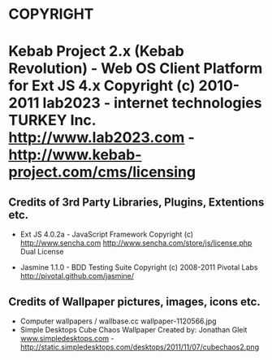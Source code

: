 COPYRIGHT
================================================================================
Kebab Project 2.x (Kebab Revolution) - Web OS Client Platform for Ext JS 4.x
    Copyright (c) 2010-2011 lab2023 - internet technologies TURKEY Inc.
    http://www.lab2023.com - http://www.kebab-project.com/cms/licensing
================================================================================

Credits of 3rd Party Libraries, Plugins, Extentions etc.
--------------------------------------------------------------------------------

- Ext JS 4.0.2a - JavaScript Framework
    Copyright (c) http://www.sencha.com
    http://www.sencha.com/store/js/license.php Dual License

- Jasmine 1.1.0 - BDD Testing Suite
    Copyright (c) 2008-2011 Pivotal Labs
    http://pivotal.github.com/jasmine/

Credits of Wallpaper pictures, images, icons etc.
--------------------------------------------------------------------------------
- Computer wallpapers / wallbase.cc
  wallpaper-1120566.jpg
- Simple Desktops Cube Chaos Wallpaper
    Created by: Jonathan Gleit
    www.simpledesktops.com - http://static.simpledesktops.com/desktops/2011/11/07/cubechaos2.png
